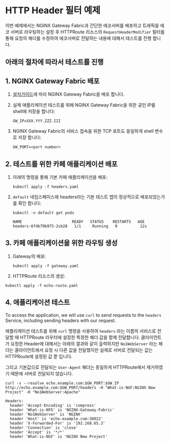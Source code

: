 # HTTP Header 필터 예제


이번 예제에서는 NGINX Gateway Fabric과 간단한 에코서버를 배포하고 트래픽을 에코 서버로 라우팅하는 설정 후 HTTPRoute 리소스의 `RequestHeaderModifier` 필터를 통해 요청의 해더를 수정하여 에코서버로 전달하는 내용에 대해서 테스트를 진행 합니다.

## 아래의 절차에 따라서 테스트를 진행

## 1. NGINX Gateway Fabric 배포

1. [설치가이드](https://docs.nginx.com/nginx-gateway-fabric/installation/)에 따라 NGINX Gateway Fabric을 배포 합니다.

1. 실제 애플리케이션 테스트를 위해 NGINX Gateway Fabric을 위한 공인 IP를 shell에 저장을 합니다:

   ```text
   GW_IP=XXX.YYY.ZZZ.III
   ```

1. NGINX Gateway Fabric의 서비스 접속을 위한 TCP 포트도 동일하게 shell 변수로 저장 합니다:

   ```text
   GW_PORT=<port number>
   ```

## 2. 테스트를 위한 카페 애플리케이션 배포
1. 아래의 명령을 통해 기본 카페 애플리케이션을 배포:

   ```shell
   kubectl apply -f headers.yaml
   ```

1. `default` 네임스페이스에 headers라는 기본 테스트 앱이 정상적으로 배포되었는가를 확인 합니다:

   ```shell
   kubectl -n default get pods
   ```

   ```text
   NAME                      READY   STATUS    RESTARTS   AGE
   headers-6f4b79b975-2sb28   1/1     Running   0          12s
   ```

## 3. 카페 애플리케이션을 위한 라우팅 생성

1. Gateway의 배포:

   ```shell
   kubectl apply -f gateway.yaml
   ```

1.  HTTPRoute 리소스의 생성:

   ```shell
   kubectl apply -f echo-route.yaml
   ```

## 4. 애플리케이션 테스트

To access the application, we will use `curl` to send requests to the `headers` Service, including sending headers with
our request.

애플리케이션 테스트를 위해 `curl` 명령을 사용하여 `headers` 라는 이름의 서비스로 전달할 때 HTTPRoute 라우터에 설정한 특정한 해더 값을 함께 전달합니다. 클라이언트가 요청한 Header에 대해서는 아래의 결과와 같이 출력하지만 `No1WebServer` 라는 해더는 클라이언트에서 요청 시 다른 값을 전달했지만 실제로 서버로 전달되는 값는 HTTPRoute에 설정된 값 뿐 입니다.

그리고 기본값으로 전달되는 `User-Agent` 해더는 동일하게 HTTPRoute에서 제거하였기 때문에 서버로 전달되지 않습니다. 

```shell
curl -s --resolve echo.example.com:$GW_PORT:$GW_IP http://echo.example.com:$GW_PORT/headers -H "What-is-NGF:NGINX New Project" -H "No1WebServer:Apache"
```

```text
Headers:
  header 'Accept-Encoding' is 'compress'
  header 'What-is-NFG' is 'NGINX-Gateway-Fabric'
  header 'No1WebServer' is 'NGINX'
  header 'Host' is 'echo.example.com:30922'
  header 'X-Forwarded-For' is '192.168.65.3'
  header 'Connection' is 'close'
  header 'Accept' is '*/*'
  header 'What-is-NGF' is 'NGINX New Project'
```
